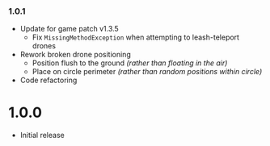 ### 1.0.1
- Update for game patch v1.3.5
    - Fix `MissingMethodException` when attempting to leash-teleport drones
- Rework broken drone positioning
    - Position flush to the ground *(rather than floating in the air)*
    - Place on circle perimeter *(rather than random positions within circle)*
- Code refactoring

# 1.0.0
- Initial release
